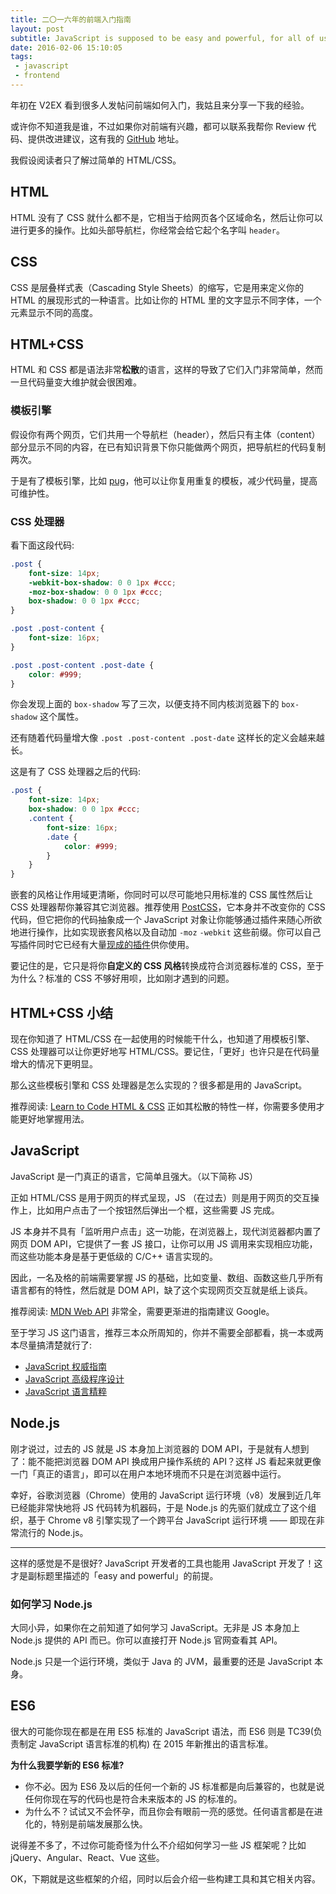 ```yaml
---
title: 二〇一六年的前端入门指南
layout: post
subtitle: JavaScript is supposed to be easy and powerful, for all of us.
date: 2016-02-06 15:10:05
tags:
 - javascript
 - frontend
---
```


年初在 V2EX 看到很多人发帖问前端如何入门，我姑且来分享一下我的经验。

或许你不知道我是谁，不过如果你对前端有兴趣，都可以联系我帮你 Review 代码、提供改进建议，这有我的 [GitHub](https://github.com/egoist) 地址。

我假设阅读者只了解过简单的 HTML/CSS。

## <span>HTML</span>

HTML 没有了 CSS 就什么都不是，它相当于给网页各个区域命名，然后让你可以进行更多的操作。比如头部导航栏，你经常会给它起个名字叫 `header`。

## <span>CSS</span>

CSS 是层叠样式表（Cascading Style Sheets）的缩写，它是用来定义你的 HTML 的展现形式的一种语言。比如让你的 HTML 里的文字显示不同字体，一个元素显示不同的高度。

## <span>HTML+CSS</span>

HTML 和 CSS 都是语法非常**松散**的语言，这样的导致了它们入门非常简单，然而一旦代码量变大维护就会很困难。

### 模板引擎

假设你有两个网页，它们共用一个导航栏（header），然后只有主体（content）部分显示不同的内容，在已有知识背景下你只能做两个网页，把导航栏的代码复制两次。

于是有了模板引擎，比如 [pug](https://github.com/pugjs/pug)，他可以让你复用重复的模板，减少代码量，提高可维护性。

### CSS 处理器

看下面这段代码:

```css
.post {
	font-size: 14px;
	-webkit-box-shadow: 0 0 1px #ccc;
	-moz-box-shadow: 0 0 1px #ccc;
	box-shadow: 0 0 1px #ccc;
}

.post .post-content {
	font-size: 16px;
}

.post .post-content .post-date {
	color: #999;
}
```

你会发现上面的 `box-shadow` 写了三次，以便支持不同内核浏览器下的 `box-shadow` 这个属性。

还有随着代码量增大像 `.post .post-content .post-date` 这样长的定义会越来越长。

这是有了 CSS 处理器之后的代码:

```css
.post {
	font-size: 14px;
	box-shadow: 0 0 1px #ccc;
	.content {
		font-size: 16px;
		.date {
			color: #999;
		}
	}
}
```

嵌套的风格让作用域更清晰，你同时可以尽可能地只用标准的 CSS 属性然后让 CSS 处理器帮你兼容其它浏览器。推荐使用 [PostCSS](https://github.com/postcss/postcss)，它本身并不改变你的 CSS 代码，但它把你的代码抽象成一个 JavaScript 对象让你能够通过插件来随心所欲地进行操作，比如实现嵌套风格以及自动加 `-moz` `-webkit` 这些前缀。你可以自己写插件同时它已经有大量[现成的插件](https://github.com/postcss/postcss/blob/master/docs/plugins.md)供你使用。

要记住的是，它只是将你**自定义的 CSS 风格**转换成符合浏览器标准的 CSS，至于为什么？标准的 CSS 不够好用呗，比如刚才遇到的问题。

## <span>HTML+CSS 小结</span>

现在你知道了 HTML/CSS 在一起使用的时候能干什么，也知道了用模板引擎、CSS 处理器可以让你更好地写 HTML/CSS。要记住，「更好」也许只是在代码量增大的情况下更明显。

那么这些模板引擎和 CSS 处理器是怎么实现的？很多都是用的 JavaScript。

推荐阅读: [Learn to Code HTML & CSS](http://learn.shayhowe.com/html-css/) 正如其松散的特性一样，你需要多使用才能更好地掌握用法。

## <span>JavaScript</span>

JavaScript 是一门真正的语言，它简单且强大。（以下简称 JS）

正如 HTML/CSS 是用于网页的样式呈现，JS （在过去）则是用于网页的交互操作上，比如用户点击了一个按钮然后弹出一个框，这些需要 JS 完成。

JS 本身并不具有「监听用户点击」这一功能，在浏览器上，现代浏览器都内置了网页 DOM API，它提供了一套 JS 接口，让你可以用 JS 调用来实现相应功能，而这些功能本身是基于更低级的 C/C++ 语言实现的。

因此，一名及格的前端需要掌握 JS 的基础，比如变量、数组、函数这些几乎所有语言都有的特性，然后就是 DOM API，缺了这个实现网页交互就是纸上谈兵。

推荐阅读: [MDN Web API](https://developer.mozilla.org/zh-CN/docs/Web/API) 非常全，需要更渐进的指南建议 Google。

至于学习 JS 这门语言，推荐三本众所周知的，你并不需要全部都看，挑一本或两本尽量搞清楚就行了:

- [JavaScript 权威指南](https://book.douban.com/subject/10549733/)
- [JavaScript 高级程序设计](https://book.douban.com/subject/10546125/)
- [JavaScript 语言精粹](http://book.douban.com/subject/3590768/)


## <span>Node.js</span>

刚才说过，过去的 JS 就是 JS 本身加上浏览器的 DOM API，于是就有人想到了：能不能把浏览器 DOM API 换成用户操作系统的 API？这样 JS 看起来就更像一门「真正的语言」，即可以在用户本地环境而不只是在浏览器中运行。

幸好，谷歌浏览器（Chrome）使用的 JavaScript 运行环境（v8）发展到近几年已经能非常快地将 JS 代码转为机器码，于是 Node.js 的先驱们就成立了这个组织，基于 Chrome v8 引擎实现了一个跨平台 JavaScript 运行环境 —— 即现在非常流行的 Node.js。

---

这样的感觉是不是很好? JavaScript 开发者的工具也能用 JavaScript 开发了！这才是副标题里描述的「easy and powerful」的前提。

### 如何学习 Node.js

大同小异，如果你在之前知道了如何学习 JavaScript。无非是 JS 本身加上 Node.js 提供的 API 而已。你可以直接打开 Node.js 官网查看其 API。

Node.js 只是一个运行环境，类似于 Java 的 JVM，最重要的还是 JavaScript 本身。

## <span>ES6</span>

很大的可能你现在都是在用 ES5 标准的 JavaScript 语法，而 ES6 则是 TC39(负责制定 JavaScript 语言标准的机构) 在 2015 年新推出的语言标准。

**为什么我要学新的 ES6 标准?**

- 你不必。因为 ES6 及以后的任何一个新的 JS 标准都是向后兼容的，也就是说任何你现在写的代码也是符合未来版本的 JS 的标准的。
- 为什么不？试试又不会怀孕，而且你会有眼前一亮的感觉。任何语言都是在进化的，特别是前端发展那么快。

说得差不多了，不过你可能奇怪为什么不介绍如何学习一些 JS 框架呢？比如 jQuery、Angular、React、Vue 这些。

OK，下期就是这些框架的介绍，同时以后会介绍一些构建工具和其它相关内容。

